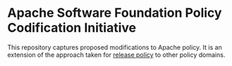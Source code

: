 Apache Software Foundation Policy Codification Initiative
=========================================================

This repository captures proposed modifications to Apache policy.  It is an
extension of the approach taken for [release
policy](http://github.com/rectang/asfrelease) to other policy domains.

